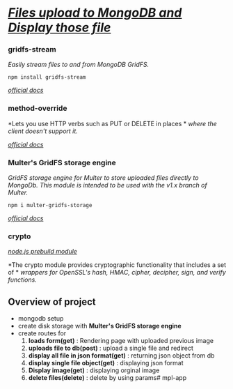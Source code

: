 # [*Files upload to MongoDB and Display those file*](https://www.youtube.com/watch?v=3f5Q9wDePzY&list=PLjrjtggw2EDxwzgTWdfxwbEKW_Cu43srx&index=4)

### gridfs-stream

*Easily stream files to and from MongoDB GridFS.*

```npm install gridfs-stream```

[*official docs*](https://www.npmjs.com/package/gridfs-stream)

### method-override

*Lets you use HTTP verbs such as PUT or DELETE in places *
*where the client doesn't support it.*

[*official docs*](https://www.npmjs.com/package/method-override)

### Multer's GridFS storage engine

*GridFS storage engine for Multer to store uploaded files directly to MongoDb.*
*This module is intended to be used with the v1.x branch of Multer.*

```npm i multer-gridfs-storage```

[*official docs*](https://www.npmjs.com/package/multer-gridfs-storage)

### crypto

[*node.js prebuild module*](https://nodejs.org/api/crypto.html)

*The crypto module provides cryptographic functionality that includes a set of *
*wrappers for OpenSSL's hash, HMAC, cipher, decipher, sign, and verify functions.*

## Overview of project

 - mongodb setup 
 - create disk storage with **Multer's GridFS storage engine**
 - create routes for
   1. **loads form(get)** : Rendering page with uploaded previous image
   2. **uploads file to db(post)** : upload a single file and redirect
   3. **display all file in json format(get)** : returning json object from db
   4. **display single file object(get)** : displaying json format
   5. **Display image(get)** : displaying orginal image
   6. **delete files(delete)** : delete by using params# mpl-app
